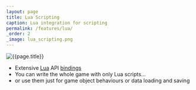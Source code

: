 ```yaml
---
layout: page
title: Lua Scripting
caption: Lua integration for scripting
permalink: /features/lua/
_order: 2
_image: lua_scripting.png
---
```


![{{page.title}}](/img/features/{{page._image}})

- Extensive [Lua](http://lua.org/) API [bindings](/lua_api.html)
- You can write the whole game with only Lua scripts...
- or use them just for game object behaviours or data loading and saving

